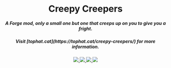 <h1 align="center">Creepy Creepers</h1>  
<h5 align="center">A Forge mod, only a small one but one that creeps up on you to give you a fright.</h5>  
<h5 align="center">Visit [tophat.cat](https://tophat.cat/creepy-creepers/) for more information.</h5>
    
<p align="center">
<a href="https://discord.tophat.cat">
    <img src="https://img.shields.io/badge/Discord-TopHatCat-green.svg?style=flat&logo=Discord"/>
</a>  

<a href="https://www.curseforge.com/minecraft/mc-mods/creepy-creepers">
    <img src="http://cf.way2muchnoise.eu/full_creepy-creepers_downloads.svg"/>
</a>

<a href="https://www.curseforge.com/minecraft/mc-mods/creepy-creepers">
    <img src="http://cf.way2muchnoise.eu/versions/Minecraft_creepy-creepers_all.svg"/>
</a>  

<a href="https://github.com/tophatcats-mods/creepy-creepers/commits/master">
    <img src="https://img.shields.io/github/last-commit/tophatcats-mods/creepy-creepers.svg">
</a>  
</p> 

